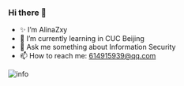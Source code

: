 ### Hi there 👋
- ✨ I’m AlinaZxy
- 🌱 I’m currently learning in CUC Beijing
- 💬 Ask me something about Information Security
- 📫 How to reach me: 614915939@qq.com


![info](https://github-readme-stats.vercel.app/api?username=CasterWx&show_icons=true&count_private=true&hide=prs&theme=default_repocard)
